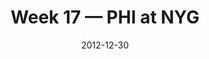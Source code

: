 ---
layout: game
title: Week 17 — PHI at NYG
season: 2012
game_id: 2012_17_PHI_NYG
week: 17
date: 2012-12-30
home_team: NYG
away_team: PHI
final_home: 42
final_away: 7
pbp_url: /assets/data/pbp/2012/2012_17_PHI_NYG.csv.gz
---